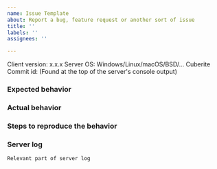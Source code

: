```yaml
---
name: Issue Template
about: Report a bug, feature request or another sort of issue
title: ''
labels: ''
assignees: ''

---
```


Client version: x.x.x
Server OS: Windows/Linux/macOS/BSD/...
Cuberite Commit id: (Found at the top of the server's console output)


### Expected behavior


### Actual behavior


### Steps to reproduce the behavior


### Server log
```
Relevant part of server log
```
